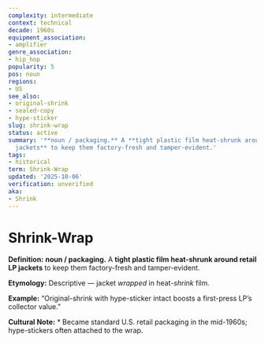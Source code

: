 ```yaml
---
complexity: intermediate
context: technical
decade: 1960s
equipment_association:
- amplifier
genre_association:
- hip_hop
popularity: 5
pos: noun
regions:
- US
see_also:
- original-shrink
- sealed-copy
- hype-sticker
slug: shrink-wrap
status: active
summary: '**noun / packaging.** A **tight plastic film heat-shrunk around retail LP
  jackets** to keep them factory-fresh and tamper-evident.'
tags:
- historical
term: Shrink-Wrap
updated: '2025-10-06'
verification: unverified
aka:
- Shrink
---
```


# Shrink-Wrap

**Definition:** **noun / packaging.** A **tight plastic film heat-shrunk around retail LP jackets** to keep them factory-fresh and tamper-evident.

**Etymology:** Descriptive — jacket *wrapped* in heat-*shrink* film.

**Example:** “Original-shrink with hype-sticker intact boosts a first-press LP’s collector value.”

**Cultural Note:** * Became standard U.S. retail packaging in the mid-1960s; hype-stickers often attached to the wrap.

